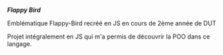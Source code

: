 ***Flappy Bird***

Emblématique Flappy-Bird recréé en JS en cours de 2ème année de DUT

Projet intégralement en JS qui m'a permis de découvrir la POO dans ce langage.